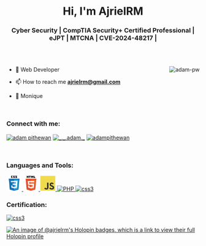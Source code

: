 <h1 align="center">Hi, I'm AjrielRM</h1>
<h3 align="center">Cyber Security | CompTIA Security+ Certified Professional | eJPT | MTCNA | CVE-2024-48217 |</h3>

<br>



<br>

<p><img align="right" src="https://github.com/Adam-pw/Adam-pw/blob/main/animation_500_kxa883sd.gif" alt="adam-pw" /></p>


- 🌱 Web Developer

- 📫 How to reach me **ajrielrm@gmail.com**

- 💖 Monique

<br>

<h3 align="left">Connect with me:</h3>
<p align="left">
  <a href="https://www.linkedin.com/in/ajrielrm/" target="blank"><img align="center"
      src="https://raw.githubusercontent.com/rahuldkjain/github-profile-readme-generator/master/src/images/icons/Social/linked-in-alt.svg"
      alt="adam pithewan" height="30" width="40" /></a>
  <a href="https://instagram.com/signalsalt" target="blank"><img align="center"
      src="https://raw.githubusercontent.com/rahuldkjain/github-profile-readme-generator/master/src/images/icons/Social/instagram.svg"
      alt="_._.adam._" height="30" width="40" /></a>
 <a href="https://twitter.com/signalsalt" target="blank"><img align="center"
      src="https://raw.githubusercontent.com/rahuldkjain/github-profile-readme-generator/master/src/images/icons/Social/twitter.svg"
      alt="adampithewan" height="30" width="40" /></a>
</p>

<br>

<h3 align="left">Languages and Tools:</h3>
 </a> <a href="https://www.w3schools.com/css/" target="_blank"
    rel="noreferrer"> <img
      src="https://raw.githubusercontent.com/devicons/devicon/master/icons/css3/css3-original-wordmark.svg" alt="css3"
      width="40" height="40" /> </a> <a href="https://www.w3.org/html/" target="_blank" rel="noreferrer"> <img
      src="https://raw.githubusercontent.com/devicons/devicon/master/icons/html5/html5-original-wordmark.svg"
      alt="html5" width="40" height="40" /> </a> <a href="https://developer.mozilla.org/en-US/docs/Web/JavaScript" target="_blank"
    rel="noreferrer"> <img
      src="https://raw.githubusercontent.com/devicons/devicon/master/icons/javascript/javascript-original.svg"
      alt="javascript" width="40" height="40" /> <a href="https://www.php.net/"
    target="_blank" rel="noreferrer"> <img
      src="https://lofrev.net/wp-content/photos/2017/05/php_emblem.png" alt="PHP" width="60"
      height="40" /> </a> </a> </a> 
  <a href="https://laravel.com/" target="_blank"
    rel="noreferrer"> <img
      src="https://upload.wikimedia.org/wikipedia/commons/thumb/9/9a/Laravel.svg/1200px-Laravel.svg.png" alt="css3"
      width="40" height="40" /> </a>

  <h3 align="left">Certification:</h3>
 <a href="https://certs.ine.com/7623ae2a-86eb-429e-8516-68dc707cc540#gs.hhjmbr#acc.Ud8rzVxy" target="_blank"
    rel="noreferrer"> <img
      src="https://api.accredible.com/v1/frontend/credential_website_embed_image/badge/119078850" alt="css3"
      width="40" height="40" /> </a> 
  
  [![An image of @ajrielrm's Holopin badges, which is a link to view their full Holopin profile](https://holopin.me/ajrielrm)](https://holopin.io/@ajrielrm)

 

